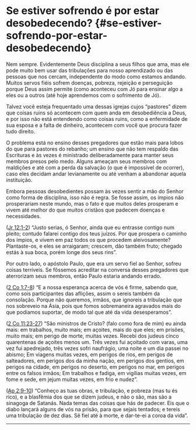 # Se estiver sofrendo é por estar desobedecendo? {#se-estiver-sofrendo-por-estar-desobedecendo}

Nem sempre. Evidentemente Deus disciplina a seus filhos que ama, mas ele pode muito bem usar das tribulações para nosso aprendizado ou das pessoas que nos cercam, independente do modo como estamos andando. Muitos servos fiéis sofrem doenças, pobreza, rejeição e perseguição porque Deus assim permite (como aconteceu com Jó para ensinar algo a eles ou a outros (até hoje aprendemos com o sofrimento de Jó).

Talvez você esteja frequentado uma dessas igrejas cujos “pastores” dizem que coisas ruins só acontecem com quem anda em desobediência a Deus, e por isso não está entendendo como coisas ruins, como a enfermidade de sua esposa e a falta de dinheiro, acontecem com você que procura fazer tudo direito.

O problema está no ensino desses pregadores que estão mais para lobos do que para pastores do rebanho; um ensino que não tem respaldo das Escrituras e às vezes é ministrado deliberadamente para manter seus membros presos pelo medo. Alguns ameaçam seus membros com maldições e até com a perda da salvação (o que é impossível de ocorrer), caso eles decidam andar levianamente ou até venham a abandonar aquela instituição.

Embora pessoas desobedientes possam às vezes sentir a mão do Senhor como forma de disciplina, isso não é regra. Se fosse assim, os ímpios não prosperariam neste mundo, mas o fato é que muitos deles prosperam e vivem até melhor do que muitos cristãos que padecem doenças e necessidades.

([Jr 12:1-2](http://bibliaonline.com.br/acf/jr/12/1-2)) “Justo serias, ó Senhor, ainda que eu entrasse contigo num pleito; contudo falarei contigo dos teus juízos. Por que prospera o caminho dos ímpios, e vivem em paz todos os que procedem aleivosamente? Plantaste-os, e eles se arraigaram; crescem, dão também fruto; chegado estás à sua boca, porém longe dos seus rins”.

Por outro lado, o apóstolo Paulo, que era um servo fiel ao Senhor, sofreu coisas terríveis. Se fôssemos acreditar na conversa desses pregadores que aterrorizam seus membros, então Paulo estaria andando errado.

([2 Co 1:7-8](http://bibliaonline.com.br/acf/2co/1/7-8)) “E a nossa esperança acerca de vós é firme, sabendo que, como sois participantes das aflições, assim o sereis também da consolação. Porque não queremos, irmãos, que ignoreis a tribulação que nos sobreveio na Ásia, pois que fomos sobremaneira agravados mais do que podíamos suportar, de modo tal que até da vida desesperamos”.

([2 Co 11:23-27](http://bibliaonline.com.br/acf/2co/11/23-27)) “São ministros de Cristo? (falo como fora de mim) eu ainda mais: em trabalhos, muito mais; em açoites, mais do que eles; em prisões, muito mais; em perigo de morte, muitas vezes. Recebi dos judeus cinco quarentenas de açoites menos um. Três vezes fui açoitado com varas, uma vez fui apedrejado, três vezes sofri naufrágio, uma noite e um dia passei no abismo; Em viagens muitas vezes, em perigos de rios, em perigos de salteadores, em perigos dos da minha nação, em perigos dos gentios, em perigos na cidade, em perigos no deserto, em perigos no mar, em perigos entre os falsos irmãos; Em trabalhos e fadiga, em vigílias muitas vezes, em fome e sede, em jejum muitas vezes, em frio e nudez”.

([Ap 2:9-10](http://bibliaonline.com.br/acf/ap/2/9-10)) “Conheço as tuas obras, e tribulação, e pobreza (mas tu és rico), e a blasfêmia dos que se dizem judeus, e não o são, mas são a sinagoga de Satanás. Nada temas das coisas que hás de padecer. Eis que o diabo lançará alguns de vós na prisão, para que sejais tentados; e tereis uma tribulação de dez dias. Sê fiel até à morte, e dar-te-ei a coroa da vida”.

*****